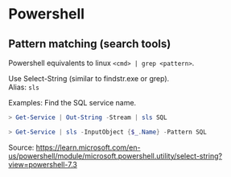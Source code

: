 # Powershell

## Pattern matching (search tools)

Powershell equivalents to linux `<cmd> | grep <pattern>`.

Use Select-String (similar to findstr.exe or grep). \
Alias: `sls`

Examples: Find the SQL service name.

~~~powershell
> Get-Service | Out-String -Stream | sls SQL
~~~

~~~powershell
> Get-Service | sls -InputObject {$_.Name} -Pattern SQL
~~~

Source: https://learn.microsoft.com/en-us/powershell/module/microsoft.powershell.utility/select-string?view=powershell-7.3